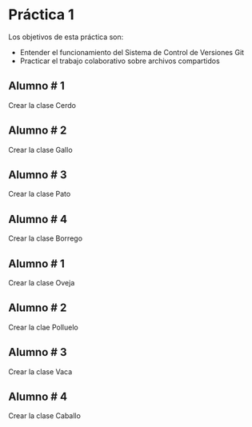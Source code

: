 # Práctica 1
   
Los objetivos de esta práctica son:
- Entender el funcionamiento del Sistema de Control de Versiones Git
- Practicar el trabajo colaborativo sobre archivos compartidos

    
## Alumno # 1
Crear la clase Cerdo 
    
## Alumno # 2
Crear la clase Gallo
    
## Alumno # 3
Crear la clase Pato
    
## Alumno # 4
Crear la clase Borrego
    
## Alumno # 1
Crear la clase Oveja
    
## Alumno # 2
Crear la clae Polluelo
    
## Alumno # 3
Crear la clase Vaca
    
## Alumno # 4
Crear la clase Caballo
